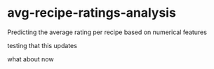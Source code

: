 # avg-recipe-ratings-analysis
Predicting the average rating per recipe based on numerical features 

testing that this updates

what about now
